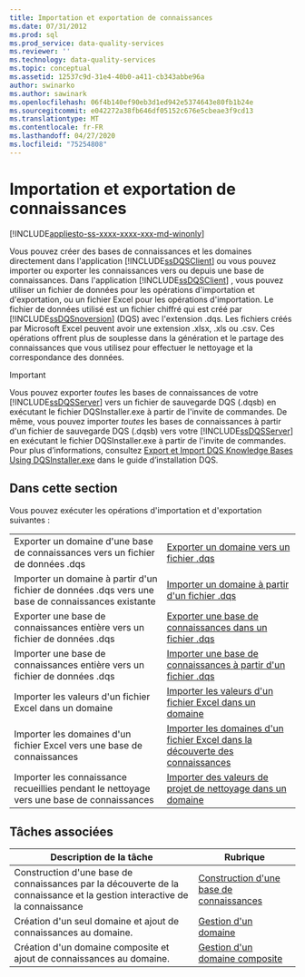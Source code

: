 ```yaml
---
title: Importation et exportation de connaissances
ms.date: 07/31/2012
ms.prod: sql
ms.prod_service: data-quality-services
ms.reviewer: ''
ms.technology: data-quality-services
ms.topic: conceptual
ms.assetid: 12537c9d-31e4-40b0-a411-cb343abbe96a
author: swinarko
ms.author: sawinark
ms.openlocfilehash: 06f4b140ef90eb3d1ed942e5374643e80fb1b24e
ms.sourcegitcommit: e042272a38fb646df05152c676e5cbeae3f9cd13
ms.translationtype: MT
ms.contentlocale: fr-FR
ms.lasthandoff: 04/27/2020
ms.locfileid: "75254808"
---
```

# <a name="importing-and-exporting-knowledge"></a>Importation et exportation de connaissances

[!INCLUDE[appliesto-ss-xxxx-xxxx-xxx-md-winonly](../includes/appliesto-ss-xxxx-xxxx-xxx-md-winonly.md)]

  Vous pouvez créer des bases de connaissances et les domaines directement dans l'application [!INCLUDE[ssDQSClient](../includes/ssdqsclient-md.md)] ou vous pouvez importer ou exporter les connaissances vers ou depuis une base de connaissances. Dans l'application [!INCLUDE[ssDQSClient](../includes/ssdqsclient-md.md)] , vous pouvez utiliser un fichier de données pour les opérations d'importation et d'exportation, ou un fichier Excel pour les opérations d'importation. Le fichier de données utilisé est un fichier chiffré qui est créé par [!INCLUDE[ssDQSnoversion](../includes/ssdqsnoversion-md.md)] (DQS) avec l'extension .dqs. Les fichiers créés par Microsoft Excel peuvent avoir une extension .xlsx, .xls ou .csv. Ces opérations offrent plus de souplesse dans la génération et le partage des connaissances que vous utilisez pour effectuer le nettoyage et la correspondance des données.  
  
> [!IMPORTANT]  
>  Vous pouvez exporter *toutes* les bases de connaissances de votre [!INCLUDE[ssDQSServer](../includes/ssdqsserver-md.md)] vers un fichier de sauvegarde DQS (.dqsb) en exécutant le fichier DQSInstaller.exe à partir de l'invite de commandes. De même, vous pouvez importer *toutes* les bases de connaissances à partir d'un fichier de sauvegarde DQS (.dqsb) vers votre [!INCLUDE[ssDQSServer](../includes/ssdqsserver-md.md)] en exécutant le fichier DQSInstaller.exe à partir de l'invite de commandes. Pour plus d’informations, consultez [Export et Import DQS Knowledge Bases Using DQSInstaller.exe](../data-quality-services/install-windows/export-and-import-dqs-knowledge-bases-using-dqsinstaller-exe.md) dans le guide d’installation DQS.  
  
## <a name="in-this-section"></a>Dans cette section  
 Vous pouvez exécuter les opérations d'importation et d'exportation suivantes :  
  
|||  
|-|-|  
|Exporter un domaine d'une base de connaissances vers un fichier de données .dqs|[Exporter un domaine vers un fichier .dqs](../data-quality-services/export-a-domain-to-a-dqs-file.md)|  
|Importer un domaine à partir d'un fichier de données .dqs vers une base de connaissances existante|[Importer un domaine à partir d'un fichier .dqs](../data-quality-services/import-a-domain-from-a-dqs-file.md)|  
|Exporter une base de connaissances entière vers un fichier de données .dqs|[Exporter une base de connaissances dans un fichier .dqs](../data-quality-services/export-a-knowledge-base-to-a-dqs-file.md)|  
|Importer une base de connaissances entière vers un fichier de données .dqs|[Importer une base de connaissances à partir d'un fichier .dqs](../data-quality-services/import-a-knowledge-base-from-a-dqs-file.md)|  
|Importer les valeurs d'un fichier Excel dans un domaine|[Importer les valeurs d'un fichier Excel dans un domaine](../data-quality-services/import-values-from-an-excel-file-into-a-domain.md)|  
|Importer les domaines d'un fichier Excel vers une base de connaissances|[Importer les domaines d'un fichier Excel dans la découverte des connaissances](../data-quality-services/import-domains-from-an-excel-file-in-knowledge-discovery.md)|  
|Importer les connaissance recueillies pendant le nettoyage vers une base de connaissances|[Importer des valeurs de projet de nettoyage dans un domaine](../data-quality-services/import-cleansing-project-values-into-a-domain.md)|  
  
## <a name="related-tasks"></a>Tâches associées  
  
|Description de la tâche|Rubrique|  
|----------------------|-----------|  
|Construction d'une base de connaissances par la découverte de la connaissance et la gestion interactive de la connaissance|[Construction d'une base de connaissances](../data-quality-services/building-a-knowledge-base.md)|  
|Création d'un seul domaine et ajout de connaissances au domaine.|[Gestion d'un domaine](../data-quality-services/managing-a-domain.md)|  
|Création d'un domaine composite et ajout de connaissances au domaine.|[Gestion d'un domaine composite](../data-quality-services/managing-a-composite-domain.md)|  
  
  

